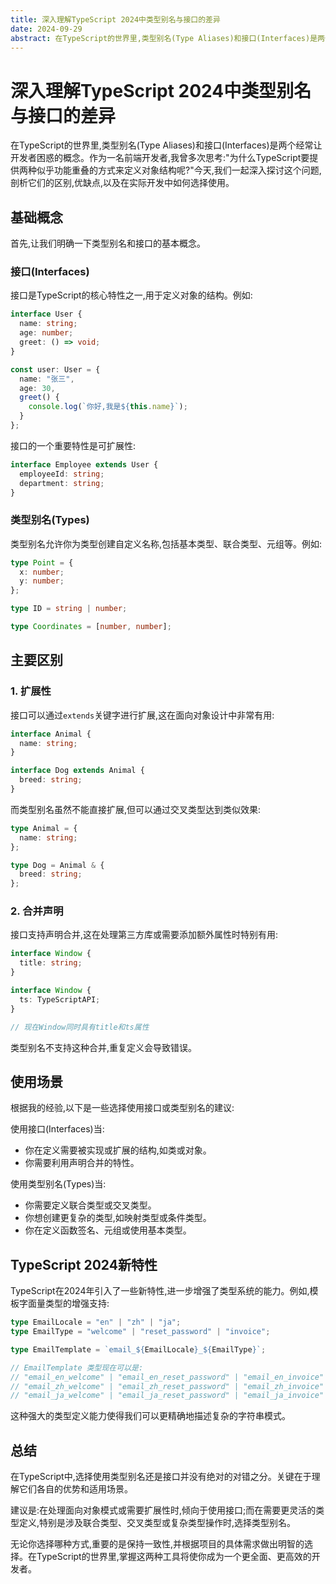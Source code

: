 ```yaml
---
title: 深入理解TypeScript 2024中类型别名与接口的差异
date: 2024-09-29
abstract: 在TypeScript的世界里,类型别名(Type Aliases)和接口(Interfaces)是两个经常让开发者困惑的概念。作为一名前端开发者,我曾多次思考:"为什么TypeScript要提供两种似乎功能重叠的方式来定义对象结构呢?"今天,我们一起深入探讨这个问题,剖析它们的区别,优缺点,以及在实际开发中如何选择使用。
---
```


# 深入理解TypeScript 2024中类型别名与接口的差异

在TypeScript的世界里,类型别名(Type Aliases)和接口(Interfaces)是两个经常让开发者困惑的概念。作为一名前端开发者,我曾多次思考:"为什么TypeScript要提供两种似乎功能重叠的方式来定义对象结构呢?"今天,我们一起深入探讨这个问题,剖析它们的区别,优缺点,以及在实际开发中如何选择使用。

## 基础概念

首先,让我们明确一下类型别名和接口的基本概念。

### 接口(Interfaces)

接口是TypeScript的核心特性之一,用于定义对象的结构。例如:

```typescript
interface User {
  name: string;
  age: number;
  greet: () => void;
}

const user: User = {
  name: "张三",
  age: 30,
  greet() {
    console.log(`你好,我是${this.name}`);
  }
};
```

接口的一个重要特性是可扩展性:

```typescript
interface Employee extends User {
  employeeId: string;
  department: string;
}
```

### 类型别名(Types)

类型别名允许你为类型创建自定义名称,包括基本类型、联合类型、元组等。例如:

```typescript
type Point = {
  x: number;
  y: number;
};

type ID = string | number;

type Coordinates = [number, number];
```

## 主要区别

### 1. 扩展性

接口可以通过`extends`关键字进行扩展,这在面向对象设计中非常有用:

```typescript
interface Animal {
  name: string;
}

interface Dog extends Animal {
  breed: string;
}
```

而类型别名虽然不能直接扩展,但可以通过交叉类型达到类似效果:

```typescript
type Animal = {
  name: string;
};

type Dog = Animal & {
  breed: string;
};
```

### 2. 合并声明

接口支持声明合并,这在处理第三方库或需要添加额外属性时特别有用:

```typescript
interface Window {
  title: string;
}

interface Window {
  ts: TypeScriptAPI;
}

// 现在Window同时具有title和ts属性
```

类型别名不支持这种合并,重复定义会导致错误。

## 使用场景

根据我的经验,以下是一些选择使用接口或类型别名的建议:

使用接口(Interfaces)当:

- 你在定义需要被实现或扩展的结构,如类或对象。
- 你需要利用声明合并的特性。

使用类型别名(Types)当:

- 你需要定义联合类型或交叉类型。
- 你想创建更复杂的类型,如映射类型或条件类型。
- 你在定义函数签名、元组或使用基本类型。

## TypeScript 2024新特性

TypeScript在2024年引入了一些新特性,进一步增强了类型系统的能力。例如,模板字面量类型的增强支持:

```typescript
type EmailLocale = "en" | "zh" | "ja";
type EmailType = "welcome" | "reset_password" | "invoice";

type EmailTemplate = `email_${EmailLocale}_${EmailType}`;

// EmailTemplate 类型现在可以是:
// "email_en_welcome" | "email_en_reset_password" | "email_en_invoice" |
// "email_zh_welcome" | "email_zh_reset_password" | "email_zh_invoice" |
// "email_ja_welcome" | "email_ja_reset_password" | "email_ja_invoice"
```

这种强大的类型定义能力使得我们可以更精确地描述复杂的字符串模式。

## 总结

在TypeScript中,选择使用类型别名还是接口并没有绝对的对错之分。关键在于理解它们各自的优势和适用场景。

建议是:在处理面向对象模式或需要扩展性时,倾向于使用接口;而在需要更灵活的类型定义,特别是涉及联合类型、交叉类型或复杂类型操作时,选择类型别名。

无论你选择哪种方式,重要的是保持一致性,并根据项目的具体需求做出明智的选择。在TypeScript的世界里,掌握这两种工具将使你成为一个更全面、更高效的开发者。
